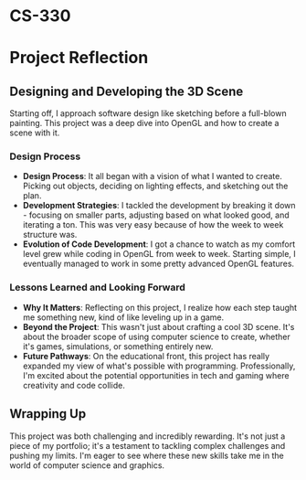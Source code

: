 # CS-330

# Project Reflection

## Designing and Developing the 3D Scene

Starting off, I approach software design like sketching before a full-blown painting. This project was a deep dive into OpenGL and how to create a scene with it.
### Design Process

- **Design Process**: It all began with a vision of what I wanted to create. Picking out objects, deciding on lighting effects, and sketching out the plan.
- **Development Strategies**: I tackled the development by breaking it down - focusing on smaller parts, adjusting based on what looked good, and iterating a ton. This was very easy because of how the week to week structure was.
- **Evolution of Code Development**: I got a chance to watch as my comfort level grew while coding in OpenGL from week to week. Starting simple, I eventually managed to work in some pretty advanced OpenGL features.

### Lessons Learned and Looking Forward

- **Why It Matters**: Reflecting on this project, I realize how each step taught me something new, kind of like leveling up in a game.
- **Beyond the Project**: This wasn't just about crafting a cool 3D scene. It's about the broader scope of using computer science to create, whether it's games, simulations, or something entirely new.
- **Future Pathways**: On the educational front, this project has really expanded my view of what's possible with programming. Professionally, I'm excited about the potential opportunities in tech and gaming where creativity and code collide.

## Wrapping Up

This project was both challenging and incredibly rewarding. It's not just a piece of my portfolio; it's a testament to tackling complex challenges and pushing my limits. I'm eager to see where these new skills take me in the world of computer science and graphics.

